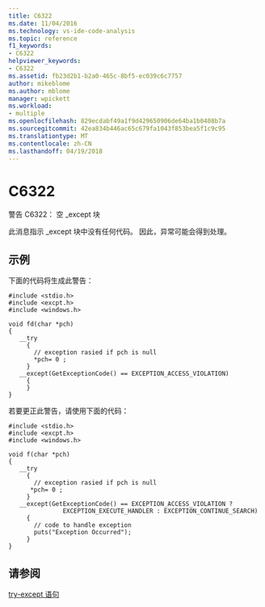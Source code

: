 ```yaml
---
title: C6322
ms.date: 11/04/2016
ms.technology: vs-ide-code-analysis
ms.topic: reference
f1_keywords:
- C6322
helpviewer_keywords:
- C6322
ms.assetid: fb23d2b1-b2a0-465c-8bf5-ec039c6c7757
author: mikeblome
ms.author: mblome
manager: wpickett
ms.workload:
- multiple
ms.openlocfilehash: 829ecdabf49a1f9d429650906de64ba1b0408b7a
ms.sourcegitcommit: 42ea834b446ac65c679fa1043f853bea5f1c9c95
ms.translationtype: MT
ms.contentlocale: zh-CN
ms.lasthandoff: 04/19/2018
---
```

# <a name="c6322"></a>C6322
警告 C6322： 空 _except 块

 此消息指示 _except 块中没有任何代码。 因此，异常可能会得到处理。

## <a name="example"></a>示例
 下面的代码将生成此警告：

```
#include <stdio.h>
#include <excpt.h>
#include <windows.h>

void fd(char *pch)
{
   __try
     {
       // exception rasied if pch is null
       *pch= 0 ;
     }
   __except(GetExceptionCode() == EXCEPTION_ACCESS_VIOLATION)
     {
     }
}
```

 若要更正此警告，请使用下面的代码：

```
#include <stdio.h>
#include <excpt.h>
#include <windows.h>

void f(char *pch)
{
   __try
     {
       // exception rasied if pch is null
      *pch= 0 ;
     }
   __except(GetExceptionCode() == EXCEPTION_ACCESS_VIOLATION ?
               EXCEPTION_EXECUTE_HANDLER : EXCEPTION_CONTINUE_SEARCH)
     {
       // code to handle exception
       puts("Exception Occurred");
     }
}
```

## <a name="see-also"></a>请参阅
 [try-except 语句](/cpp/cpp/try-except-statement)